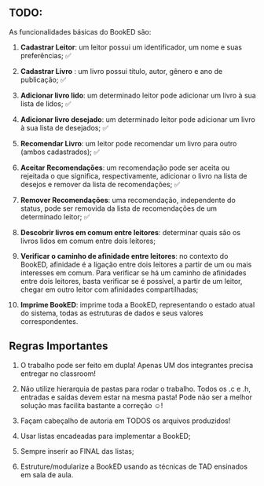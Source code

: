 ## TODO:

As funcionalidades básicas do BookED são:

1. **Cadastrar Leitor**: um leitor possui um identificador, um nome e suas
preferências; ✅

2. **Cadastrar Livro** : um livro possui título, autor, gênero e ano de
publicação; ✅

3. **Adicionar livro lido**: um determinado leitor pode adicionar um livro à
sua lista de lidos; ✅

4. **Adicionar livro desejado**: um determinado leitor pode adicionar um
livro à sua lista de desejados; ✅

5. **Recomendar Livro**: um leitor pode recomendar um livro para outro
(ambos cadastrados); ✅

6. **Aceitar Recomendações**: um recomendação pode ser aceita ou
rejeitada o que significa, respectivamente, adicionar o livro na lista de
desejos e remover da lista de recomendações; ✅

7. **Remover Recomendações**: uma recomendação, independente do
status, pode ser removida da lista de recomendações de um
determinado leitor; ✅

8. **Descobrir livros em comum entre leitores**: determinar quais são os
livros lidos em comum entre dois leitores;

9. **Verificar o caminho de afinidade entre leitores**: no contexto do
BookED, afinidade é a ligação entre dois leitores a partir de um ou mais
interesses em comum. Para verificar se há um caminho de afinidades
entre dois leitores, basta verificar se é possível, a partir de um leitor,
chegar em outro leitor com afinidades compartilhadas;

10. **Imprime BookED**: imprime toda a BookED, representando o estado
atual do sistema, todas as estruturas de dados e seus valores
correspondentes.

## Regras Importantes

1. O trabalho pode ser feito em dupla! Apenas UM dos integrantes precisa
entregar no classroom!

2. Não utilize hierarquia de pastas para rodar o trabalho. Todos os .c e .h,
entradas e saídas devem estar na mesma pasta! Pode não ser a
melhor solução mas facilita bastante a correção ☺️!

2. Façam cabeçalho de autoria em TODOS os arquivos produzidos!

3. Usar listas encadeadas para implementar a BookED;

4. Sempre inserir ao FINAL das listas;

5. Estruture/modularize a BookED usando as técnicas de TAD ensinados
em sala de aula.